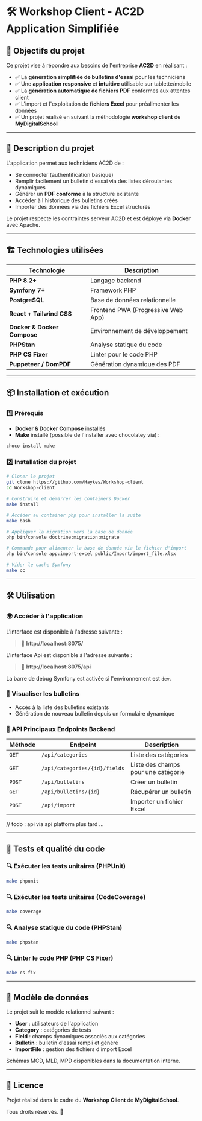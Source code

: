 
# 🛠 Workshop Client - AC2D Application Simplifiée

## 🚀 Objectifs du projet

Ce projet vise à répondre aux besoins de l'entreprise **AC2D** en réalisant :

- ✅ La **génération simplifiée de bulletins d'essai** pour les techniciens
- ✅ Une **application responsive** et **intuitive** utilisable sur tablette/mobile
- ✅ La **génération automatique de fichiers PDF** conformes aux attentes client
- ✅ L'import et l'exploitation de **fichiers Excel** pour préalimenter les données
- ✅ Un projet réalisé en suivant la méthodologie **workshop client** de **MyDigitalSchool**

---

## 📖 Description du projet

L'application permet aux techniciens AC2D de :

- Se connecter (authentification basique)
- Remplir facilement un bulletin d'essai via des listes déroulantes dynamiques
- Générer un **PDF conforme** à la structure existante
- Accéder à l'historique des bulletins créés
- Importer des données via des fichiers Excel structurés

Le projet respecte les contraintes serveur AC2D et est déployé via **Docker** avec Apache.

---

## 🏗️ Technologies utilisées

| Technologie                 | Description |
|------------------------------|-------------|
| **PHP 8.2+**                 | Langage backend |
| **Symfony 7+**               | Framework PHP |
| **PostgreSQL**               | Base de données relationnelle |
| **React + Tailwind CSS**     | Frontend PWA (Progressive Web App) |
| **Docker & Docker Compose**  | Environnement de développement |
| **PHPStan**                  | Analyse statique du code |
| **PHP CS Fixer**             | Linter pour le code PHP |
| **Puppeteer / DomPDF**       | Génération dynamique des PDF |

---

## 📦 Installation et exécution

### 1️⃣ Prérequis

- **Docker & Docker Compose** installés
- **Make** installé
  (possible de l'installer avec chocolatey via) :

```bash
choco install make
```

### 2️⃣ Installation du projet

```bash
# Cloner le projet
git clone https://github.com/Haykes/Workshop-client
cd Workshop-client

# Construire et démarrer les containers Docker
make install

# Accéder au container php pour installer la suite
make bash

# Appliquer la migration vers la base de donnée
php bin/console doctrine:migration:migrate

# Commande pour alimenter la base de donnée via le fichier d'import 
php bin/console app:import-excel public/Import/import_file.xlsx

# Vider le cache Symfony
make cc
```

---

## 🛠️ Utilisation

### 🌍 Accéder à l'application

L'interface est disponible à l'adresse suivante :

> 📌 **http://localhost:8075/**

L'interface Api est disponible à l'adresse suivante :

> 📌 **http://localhost:8075/api**

La barre de debug Symfony est activée si l'environnement est `dev`.

### 📂 Visualiser les bulletins

- Accès à la liste des bulletins existants
- Génération de nouveau bulletin depuis un formulaire dynamique

### 🔗 API Principaux Endpoints Backend

| Méthode | Endpoint | Description |
|---------|----------|-------------|
| `GET` | `/api/categories` | Liste des catégories |
| `GET` | `/api/categories/{id}/fields` | Liste des champs pour une catégorie |
| `POST` | `/api/bulletins` | Créer un bulletin |
| `GET` | `/api/bulletins/{id}` | Récupérer un bulletin |
| `POST` | `/api/import` | Importer un fichier Excel |


// todo : api via api platform plus tard ...

---

## 🧪 Tests et qualité du code

### 🔍 Exécuter les tests unitaires (PHPUnit)

```bash
make phpunit
```

### 🔍 Exécuter les tests unitaires (CodeCoverage)

```bash
make coverage
```

### 🔍 Analyse statique du code (PHPStan)

```bash
make phpstan
```

### 🔍 Linter le code PHP (PHP CS Fixer)

```bash
make cs-fix
```

---

## 🌟 Modèle de données

Le projet suit le modèle relationnel suivant :

- **User** : utilisateurs de l'application
- **Category** : catégories de tests
- **Field** : champs dynamiques associés aux catégories
- **Bulletin** : bulletin d'essai rempli et généré
- **ImportFile** : gestion des fichiers d'import Excel

Schémas MCD, MLD, MPD disponibles dans la documentation interne.

---

## 📄 Licence

Projet réalisé dans le cadre du **Workshop Client** de **MyDigitalSchool**.

Tous droits réservés. 🚀
